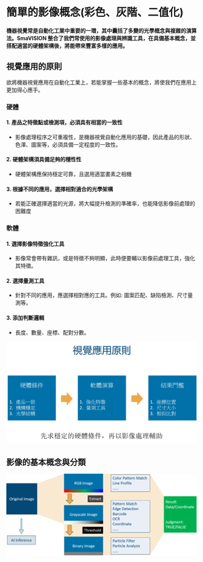 # 簡單的影像概念\(彩色、灰階、二值化\)

#### 機器視覺常是自動化工業中重要的一環，其中囊括了多變的光學概念與複雜的演算法。SmaVISION 整合了我們常使用的影像處理與辨識工具，在具備基本概念，並搭配適當的硬體架構後，將能帶來豐富多樣的應用。

## 視覺應用的原則

欲將機器視覺應用在自動化工業上，若能掌握一些基本的概念，將使我們在應用上更加得心應手。

### 硬體

#### 1. 產品之特徵點或檢測項，必須具有相當的一致性

* 影像處理程序之可重複性，是機器視覺自動化應用的基礎，因此產品的形狀、色澤、圖案等，必須具備一定程度的一致性。

#### 2. 硬體架構須具備足夠的穩性性

* 硬體架構應保持穩定可靠，且選用適當畫素之相機

#### 3. 根據不同的應用，選擇相對適合的光學架構

* 若能正確選擇適當的光源，將大幅提升檢測的準確率，也能降低影像前處理的困難度

### 軟體

#### 1. 選擇影像特徵強化工具

* 影像常會帶有雜訊，或是特徵不夠明顯，此時便要輔以影像前處理工具，強化其特徵。

#### 2. 選擇量測工具

* 針對不同的應用，應選擇相對應的工具。例如: 圖案匹配、缺陷檢測、尺寸量測等。

#### 3. 添加判斷邏輯

* 長度、數量、座標、配對分數。

![](../.gitbook/assets/tu-pian-43.png)

## 影像的基本概念與分類

![](../.gitbook/assets/tu-pian-1.png)

